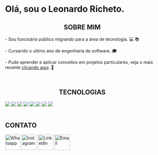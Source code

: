 # Olá, sou o Leonardo Richeto.

<h2 style="text-align: center;">SOBRE MIM</h2>
<p>- Sou funcioário público migrando para a área de tecnologia. 💻 📚</p>
<p>- Cursando o ultimo ano de engenharia de software. 🎓</p>
<p>- Pude aprender e aplicar conceitos em projetos particulares, veja o mais recente <a target="_blank" href="www.autodieta.com.br">clicando aqui</a>. 🍎</p>

<br>

<h2 style="text-align: center;">TECNOLOGIAS</h2>
<div>
    <img src="https://img.shields.io/badge/JavaScript-333333?style=for-the-badge&logo=javascript&logoColor=F7DF1E">
    <img src="https://img.shields.io/badge/HTML5-E34F26?style=for-the-badge&logo=html5&logoColor=white">
    <img src="https://img.shields.io/badge/CSS3-1572B6?style=for-the-badge&logo=css3&logoColor=white">
    <img src="https://img.shields.io/badge/React-20232A?style=for-the-badge&logo=react&logoColor=61DAFB">
    <img src="https://img.shields.io/badge/MySQL-4479A1?style=for-the-badge&logo=mysql&logoColor=white">
    <img src="https://img.shields.io/badge/Node.js-43853D?style=for-the-badge&logo=node.js&logoColor=white">
    <img src="https://img.shields.io/badge/Express.js-404D59?style=for-the-badge">
    <img src="https://img.shields.io/badge/GIT-E44C30?style=for-the-badge&logo=git&logoColor=white">
</div>

<br>

<h2>CONTATO</h2>
<div>
    <a title="WhatsApp" href="https://wa.me/+5518997730639" target="_blank"><img alt="Whatsapp" width="50" src="https://upload.wikimedia.org/wikipedia/commons/6/6b/WhatsApp.svg"></a>
    <a title="Instagram" href="https://www.instagram.com/leonardo.richeto/" target="_blank"><img alt="Instagram" width="50" src="https://upload.wikimedia.org/wikipedia/commons/a/a5/Instagram_icon.png"><a> 
    <a title="LinkedIn" href="https://www.linkedin.com/in/leonardo-richeto-183a37215/" target="_blank"><img alt="LinkedIn" width="50" src="https://upload.wikimedia.org/wikipedia/commons/8/81/LinkedIn_icon.svg"></a>
    <a title="Outlook Mail" href="mailto:leonardo-richeto@hotmail.com" target="_blank"><img alt="Email" width="50" src="https://upload.wikimedia.org/wikipedia/commons/d/df/Microsoft_Office_Outlook_%282018%E2%80%93present%29.svg"></a>
</div>